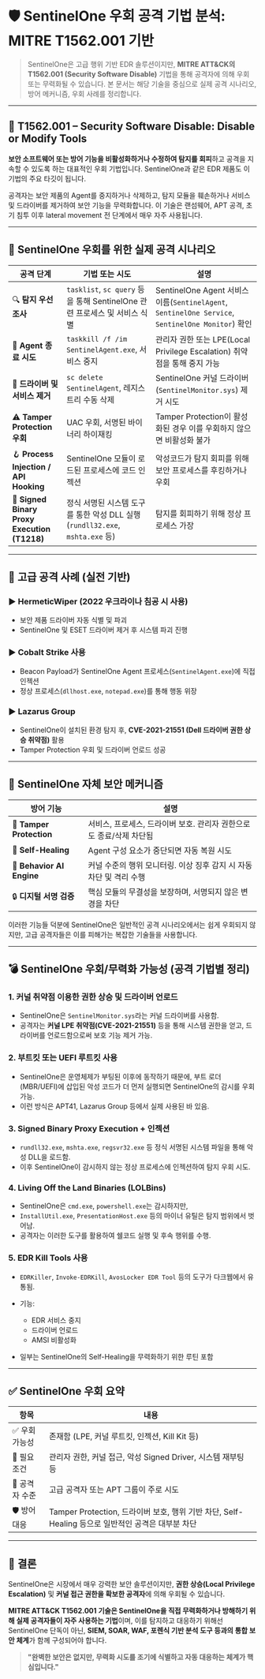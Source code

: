# 🛡️ SentinelOne 우회 공격 기법 분석: MITRE T1562.001 기반

> SentinelOne은 고급 행위 기반 EDR 솔루션이지만, **MITRE ATT\&CK의 T1562.001 (Security Software Disable)** 기법을 통해 공격자에 의해 우회 또는 무력화될 수 있습니다. 본 문서는 해당 기술을 중심으로 실제 공격 시나리오, 방어 메커니즘, 우회 사례를 정리합니다.

---

## 🎯 T1562.001 – Security Software Disable: Disable or Modify Tools

**보안 소프트웨어 또는 방어 기능을 비활성화하거나 수정하여 탐지를 회피**하고 공격을 지속할 수 있도록 하는 대표적인 우회 기법입니다. SentinelOne과 같은 EDR 제품도 이 기법의 주요 타깃이 됩니다.

공격자는 보안 제품의 Agent를 중지하거나 삭제하고, 탐지 모듈을 훼손하거나 서비스 및 드라이버를 제거하여 보안 기능을 무력화합니다. 이 기술은 랜섬웨어, APT 공격, 초기 침투 이후 lateral movement 전 단계에서 매우 자주 사용됩니다.

---

## 🚧 SentinelOne 우회를 위한 실제 공격 시나리오

| 공격 단계                                        | 기법 또는 시도                                                    | 설명                                                                                         |
| -------------------------------------------- | ----------------------------------------------------------- | ------------------------------------------------------------------------------------------ |
| 🔍 **탐지 우선 조사**                              | `tasklist`, `sc query` 등을 통해 SentinelOne 관련 프로세스 및 서비스 식별   | SentinelOne Agent 서비스 이름(`SentinelAgent`, `SentinelOne Service`, `SentinelOne Monitor`) 확인 |
| 🚫 **Agent 종료 시도**                           | `taskkill /f /im SentinelAgent.exe`, 서비스 중지                 | 관리자 권한 또는 LPE(Local Privilege Escalation) 취약점을 통해 중지 가능                                    |
| 🧰 **드라이버 및 서비스 제거**                         | `sc delete SentinelAgent`, 레지스트리 수동 삭제                      | SentinelOne 커널 드라이버(`SentinelMonitor.sys`) 제거 시도                                           |
| ⚠️ **Tamper Protection 우회**                  | UAC 우회, 서명된 바이너리 하이재킹                                       | Tamper Protection이 활성화된 경우 이를 우회하지 않으면 비활성화 불가                                             |
| 🪝 **Process Injection / API Hooking**       | SentinelOne 모듈이 로드된 프로세스에 코드 인젝션                            | 악성코드가 탐지 회피를 위해 보안 프로세스를 후킹하거나 우회                                                          |
| 🧟 **Signed Binary Proxy Execution (T1218)** | 정식 서명된 시스템 도구를 통한 악성 DLL 실행 (`rundll32.exe`, `mshta.exe` 등) | 탐지를 회피하기 위해 정상 프로세스 가장                                                                     |

---

## 🧨 고급 공격 사례 (실전 기반)

### ▶️ **HermeticWiper (2022 우크라이나 침공 시 사용)**

* 보안 제품 드라이버 자동 식별 및 파괴
* SentinelOne 및 ESET 드라이버 제거 후 시스템 파괴 진행

### ▶️ **Cobalt Strike 사용**

* Beacon Payload가 SentinelOne Agent 프로세스(`SentinelAgent.exe`)에 직접 인젝션
* 정상 프로세스(`dllhost.exe`, `notepad.exe`)를 통해 행동 위장

### ▶️ **Lazarus Group**

* SentinelOne이 설치된 환경 탐지 후, **CVE-2021-21551 (Dell 드라이버 권한 상승 취약점)** 활용
* Tamper Protection 우회 및 드라이버 언로드 성공

---

## 🧷 SentinelOne 자체 보안 메커니즘

| 방어 기능                     | 설명                                       |
| ------------------------- | ---------------------------------------- |
| 🔐 **Tamper Protection**  | 서비스, 프로세스, 드라이버 보호. 관리자 권한으로도 종료/삭제 차단됨  |
| 🔄 **Self-Healing**       | Agent 구성 요소가 중단되면 자동 복원 시도               |
| 🧠 **Behavior AI Engine** | 커널 수준의 행위 모니터링. 이상 징후 감지 시 자동 차단 및 격리 수행 |
| 🔒 **디지털 서명 검증**          | 핵심 모듈의 무결성을 보장하며, 서명되지 않은 변경을 차단         |

이러한 기능들 덕분에 SentinelOne은 일반적인 공격 시나리오에서는 쉽게 우회되지 않지만, 고급 공격자들은 이를 피해가는 복잡한 기술들을 사용합니다.

---

## 💣 SentinelOne 우회/무력화 가능성 (공격 기법별 정리)

### 1. **커널 취약점 이용한 권한 상승 및 드라이버 언로드**

* SentinelOne은 `SentinelMonitor.sys`라는 커널 드라이버를 사용함.
* 공격자는 **커널 LPE 취약점(CVE-2021-21551)** 등을 통해 시스템 권한을 얻고, 드라이버를 언로드함으로써 보호 기능 제거 가능.

### 2. **부트킷 또는 UEFI 루트킷 사용**

* SentinelOne은 운영체제가 부팅된 이후에 동작하기 때문에, 부트 로더(MBR/UEFI)에 삽입된 악성 코드가 더 먼저 실행되면 SentinelOne의 감시를 우회 가능.
* 이런 방식은 APT41, Lazarus Group 등에서 실제 사용된 바 있음.

### 3. **Signed Binary Proxy Execution + 인젝션**

* `rundll32.exe`, `mshta.exe`, `regsvr32.exe` 등 정식 서명된 시스템 파일을 통해 악성 DLL을 로드함.
* 이후 SentinelOne이 감시하지 않는 정상 프로세스에 인젝션하여 탐지 우회 시도.

### 4. **Living Off the Land Binaries (LOLBins)**

* SentinelOne은 `cmd.exe`, `powershell.exe`는 감시하지만,
* `InstallUtil.exe`, `PresentationHost.exe` 등의 마이너 유틸은 탐지 범위에서 벗어남.
* 공격자는 이러한 도구를 활용하여 쉘코드 실행 및 후속 행위를 수행.

### 5. **EDR Kill Tools 사용**

* `EDRKiller`, `Invoke-EDRKill`, `AvosLocker EDR Tool` 등의 도구가 다크웹에서 유통됨.
* 기능:

  * EDR 서비스 중지
  * 드라이버 언로드
  * AMSI 비활성화
* 일부는 SentinelOne의 Self-Healing을 무력화하기 위한 루틴 포함

---

## ✅ SentinelOne 우회 요약

| 항목        | 내용                                                                     |
| --------- | ---------------------------------------------------------------------- |
| ✅ 우회 가능성  | 존재함 (LPE, 커널 루트킷, 인젝션, Kill Kit 등)                                     |
| 📌 필요 조건  | 관리자 권한, 커널 접근, 악성 Signed Driver, 시스템 재부팅 등                             |
| 🎯 공격자 수준 | 고급 공격자 또는 APT 그룹이 주로 시도                                                |
| 🛡 방어 대응  | Tamper Protection, 드라이버 보호, 행위 기반 차단, Self-Healing 등으로 일반적인 공격은 대부분 차단 |

---

## 🧩 결론

SentinelOne은 시장에서 매우 강력한 보안 솔루션이지만, **권한 상승(Local Privilege Escalation)** 및 **커널 접근 권한을 확보한 공격자**에 의해 우회될 수 있습니다.

**MITRE ATT\&CK T1562.001 기술은 SentinelOne을 직접 무력화하거나 방해하기 위해 실제 공격자들이 자주 사용하는 기법**이며,
이를 탐지하고 대응하기 위해선 SentinelOne 단독이 아닌, **SIEM, SOAR, WAF, 포렌식 기반 분석 도구 등과의 통합 보안 체계**가 함께 구성되어야 합니다.

> **"완벽한 보안은 없지만, 무력화 시도를 조기에 식별하고 자동 대응하는 체계가 핵심입니다."**
